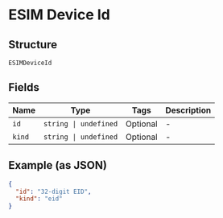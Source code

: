 
# ESIM Device Id

## Structure

`ESIMDeviceId`

## Fields

| Name | Type | Tags | Description |
|  --- | --- | --- | --- |
| `id` | `string \| undefined` | Optional | - |
| `kind` | `string \| undefined` | Optional | - |

## Example (as JSON)

```json
{
  "id": "32-digit EID",
  "kind": "eid"
}
```

